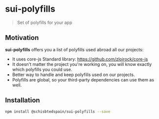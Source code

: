 # sui-polyfills
> Set of polyfills for your app

## Motivation
**sui-polyfills** offers you a list of polyfills used abroad all our projects:
* It uses core-js Standard library: https://github.com/zloirock/core-js
* It doesn't matter the project you're working on, you will know exactly which polyfills you could use.
* Better way to handle and keep polyfills used on our projects.
* Polyfills are global, so your third-party dependencies can use them as well.

## Installation

```sh
npm install @schisbtedspain/sui-polyfills --save
```
